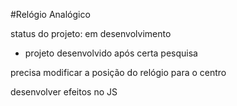 #Relógio Analógico

status do projeto: em desenvolvimento
- projeto desenvolvido após certa pesquisa

precisa modificar a posição do relógio para o centro

desenvolver efeitos no JS
  
